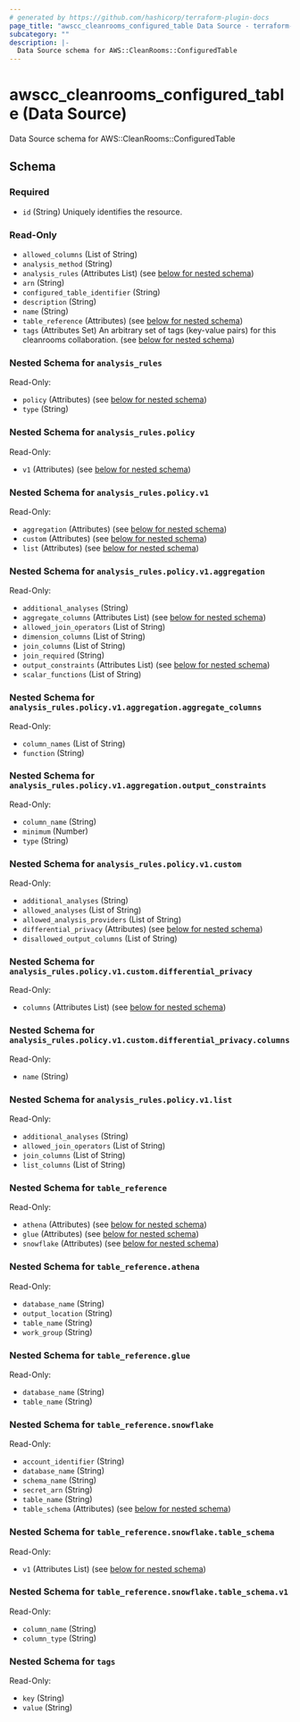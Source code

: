 ```yaml
---
# generated by https://github.com/hashicorp/terraform-plugin-docs
page_title: "awscc_cleanrooms_configured_table Data Source - terraform-provider-awscc"
subcategory: ""
description: |-
  Data Source schema for AWS::CleanRooms::ConfiguredTable
---
```


# awscc_cleanrooms_configured_table (Data Source)

Data Source schema for AWS::CleanRooms::ConfiguredTable



<!-- schema generated by tfplugindocs -->
## Schema

### Required

- `id` (String) Uniquely identifies the resource.

### Read-Only

- `allowed_columns` (List of String)
- `analysis_method` (String)
- `analysis_rules` (Attributes List) (see [below for nested schema](#nestedatt--analysis_rules))
- `arn` (String)
- `configured_table_identifier` (String)
- `description` (String)
- `name` (String)
- `table_reference` (Attributes) (see [below for nested schema](#nestedatt--table_reference))
- `tags` (Attributes Set) An arbitrary set of tags (key-value pairs) for this cleanrooms collaboration. (see [below for nested schema](#nestedatt--tags))

<a id="nestedatt--analysis_rules"></a>
### Nested Schema for `analysis_rules`

Read-Only:

- `policy` (Attributes) (see [below for nested schema](#nestedatt--analysis_rules--policy))
- `type` (String)

<a id="nestedatt--analysis_rules--policy"></a>
### Nested Schema for `analysis_rules.policy`

Read-Only:

- `v1` (Attributes) (see [below for nested schema](#nestedatt--analysis_rules--policy--v1))

<a id="nestedatt--analysis_rules--policy--v1"></a>
### Nested Schema for `analysis_rules.policy.v1`

Read-Only:

- `aggregation` (Attributes) (see [below for nested schema](#nestedatt--analysis_rules--policy--v1--aggregation))
- `custom` (Attributes) (see [below for nested schema](#nestedatt--analysis_rules--policy--v1--custom))
- `list` (Attributes) (see [below for nested schema](#nestedatt--analysis_rules--policy--v1--list))

<a id="nestedatt--analysis_rules--policy--v1--aggregation"></a>
### Nested Schema for `analysis_rules.policy.v1.aggregation`

Read-Only:

- `additional_analyses` (String)
- `aggregate_columns` (Attributes List) (see [below for nested schema](#nestedatt--analysis_rules--policy--v1--aggregation--aggregate_columns))
- `allowed_join_operators` (List of String)
- `dimension_columns` (List of String)
- `join_columns` (List of String)
- `join_required` (String)
- `output_constraints` (Attributes List) (see [below for nested schema](#nestedatt--analysis_rules--policy--v1--aggregation--output_constraints))
- `scalar_functions` (List of String)

<a id="nestedatt--analysis_rules--policy--v1--aggregation--aggregate_columns"></a>
### Nested Schema for `analysis_rules.policy.v1.aggregation.aggregate_columns`

Read-Only:

- `column_names` (List of String)
- `function` (String)


<a id="nestedatt--analysis_rules--policy--v1--aggregation--output_constraints"></a>
### Nested Schema for `analysis_rules.policy.v1.aggregation.output_constraints`

Read-Only:

- `column_name` (String)
- `minimum` (Number)
- `type` (String)



<a id="nestedatt--analysis_rules--policy--v1--custom"></a>
### Nested Schema for `analysis_rules.policy.v1.custom`

Read-Only:

- `additional_analyses` (String)
- `allowed_analyses` (List of String)
- `allowed_analysis_providers` (List of String)
- `differential_privacy` (Attributes) (see [below for nested schema](#nestedatt--analysis_rules--policy--v1--custom--differential_privacy))
- `disallowed_output_columns` (List of String)

<a id="nestedatt--analysis_rules--policy--v1--custom--differential_privacy"></a>
### Nested Schema for `analysis_rules.policy.v1.custom.differential_privacy`

Read-Only:

- `columns` (Attributes List) (see [below for nested schema](#nestedatt--analysis_rules--policy--v1--custom--differential_privacy--columns))

<a id="nestedatt--analysis_rules--policy--v1--custom--differential_privacy--columns"></a>
### Nested Schema for `analysis_rules.policy.v1.custom.differential_privacy.columns`

Read-Only:

- `name` (String)




<a id="nestedatt--analysis_rules--policy--v1--list"></a>
### Nested Schema for `analysis_rules.policy.v1.list`

Read-Only:

- `additional_analyses` (String)
- `allowed_join_operators` (List of String)
- `join_columns` (List of String)
- `list_columns` (List of String)





<a id="nestedatt--table_reference"></a>
### Nested Schema for `table_reference`

Read-Only:

- `athena` (Attributes) (see [below for nested schema](#nestedatt--table_reference--athena))
- `glue` (Attributes) (see [below for nested schema](#nestedatt--table_reference--glue))
- `snowflake` (Attributes) (see [below for nested schema](#nestedatt--table_reference--snowflake))

<a id="nestedatt--table_reference--athena"></a>
### Nested Schema for `table_reference.athena`

Read-Only:

- `database_name` (String)
- `output_location` (String)
- `table_name` (String)
- `work_group` (String)


<a id="nestedatt--table_reference--glue"></a>
### Nested Schema for `table_reference.glue`

Read-Only:

- `database_name` (String)
- `table_name` (String)


<a id="nestedatt--table_reference--snowflake"></a>
### Nested Schema for `table_reference.snowflake`

Read-Only:

- `account_identifier` (String)
- `database_name` (String)
- `schema_name` (String)
- `secret_arn` (String)
- `table_name` (String)
- `table_schema` (Attributes) (see [below for nested schema](#nestedatt--table_reference--snowflake--table_schema))

<a id="nestedatt--table_reference--snowflake--table_schema"></a>
### Nested Schema for `table_reference.snowflake.table_schema`

Read-Only:

- `v1` (Attributes List) (see [below for nested schema](#nestedatt--table_reference--snowflake--table_schema--v1))

<a id="nestedatt--table_reference--snowflake--table_schema--v1"></a>
### Nested Schema for `table_reference.snowflake.table_schema.v1`

Read-Only:

- `column_name` (String)
- `column_type` (String)





<a id="nestedatt--tags"></a>
### Nested Schema for `tags`

Read-Only:

- `key` (String)
- `value` (String)
